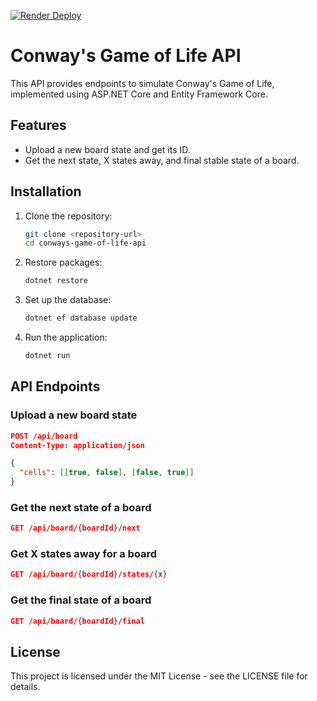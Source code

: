 [![Render Deploy](https://github.com/Malavos/conways-game-of-life-api/actions/workflows/render-deploy.yml/badge.svg?branch=master&event=check_run)](https://github.com/Malavos/conways-game-of-life-api/actions/workflows/render-deploy.yml)

# Conway's Game of Life API

This API provides endpoints to simulate Conway's Game of Life, implemented using ASP.NET Core and Entity Framework Core.

## Features

- Upload a new board state and get its ID.
- Get the next state, X states away, and final stable state of a board.

## Installation

1. Clone the repository:

    ```bash
    git clone <repository-url>
    cd conways-game-of-life-api
    ```

2. Restore packages:

    ```bash
    dotnet restore
    ```

3. Set up the database:

    ```bash
    dotnet ef database update
    ```

4. Run the application:

    ```bash
    dotnet run
    ```
  

## API Endpoints

### Upload a new board state

```json
POST /api/board
Content-Type: application/json

{
  "cells": [[true, false], [false, true]]
}
```

### Get the next state of a board

```json
GET /api/board/{boardId}/next
```

### Get X states away for a board

```json
GET /api/board/{boardId}/states/{x}
```

### Get the final state of a board

```json
GET /api/board/{boardId}/final
```

## License

This project is licensed under the MIT License - see the LICENSE file for details.
